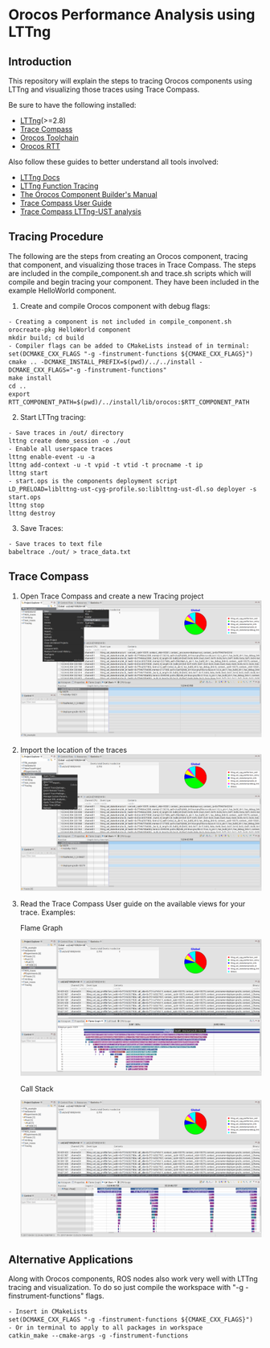 # Orocos Performance Analysis using LTTng

Introduction
------------
This repository will explain the steps to tracing Orocos components using LTTng and visualizing those traces using Trace Compass. 

Be sure to have the following installed:
- [LTTng](http://www.lttng.org/)(>=2.8)
- [Trace Compass](http://tracecompass.org/)
- [Orocos Toolchain](http://www.orocos.org/wiki/upgrading-toolchain-2x-toolchain-28x)
- [Orocos RTT](http://www.orocos.org/stable/documentation/rtt/v2.x/doc-xml/orocos-installation.html)

Also follow these guides to better understand all tools involved:
- [LTTng Docs](http://www.lttng.org/docs/v2.9/)
- [LTTng Function Tracing](http://lttng.org/man/3/lttng-ust-cyg-profile/v2.9/)
- [The Orocos Component Builder's Manual](https://people.mech.kuleuven.be/~orocos/pub/devel/documentation/rtt/master/doc-xml/orocos-components-manual.html)
- [Trace Compass User Guide](http://archive.eclipse.org/tracecompass/doc/stable/org.eclipse.tracecompass.doc.user/User-Guide.html)
- [Trace Compass LTTng-UST analysis](http://archive.eclipse.org/tracecompass/doc/stable/org.eclipse.tracecompass.doc.user/LTTng-UST-Analyses.html)

Tracing Procedure
-----------------
The following are the steps from creating an Orocos component, tracing that component, and visualizing those traces in Trace Compass. 
The steps are included in the compile_component.sh and trace.sh scripts which will compile and begin tracing your component. They have been included in the example HelloWorld component.

1. Create and compile Orocos component with debug flags:
```
- Creating a component is not included in compile_component.sh
orocreate-pkg HelloWorld component
mkdir build; cd build
- Compiler flags can be added to CMakeLists instead of in terminal: set(DCMAKE_CXX_FLAGS "-g -finstrument-functions ${CMAKE_CXX_FLAGS}")
cmake .. -DCMAKE_INSTALL_PREFIX=$(pwd)/../../install -DCMAKE_CXX_FLAGS="-g -finstrument-functions"
make install
cd ..
export RTT_COMPONENT_PATH=$(pwd)/../install/lib/orocos:$RTT_COMPONENT_PATH
```

2. Start LTTng tracing:
```
- Save traces in /out/ directory
lttng create demo_session -o ./out
- Enable all userspace traces
lttng enable-event -u -a
lttng add-context -u -t vpid -t vtid -t procname -t ip
lttng start
- start.ops is the components deployment script
LD_PRELOAD=liblttng-ust-cyg-profile.so:liblttng-ust-dl.so deployer -s start.ops
lttng stop
lttng destroy
```
3. Save Traces:
```
- Save traces to text file
babeltrace ./out/ > trace_data.txt
```
Trace Compass
-------------
1. Open Trace Compass and create a new Tracing project
![](images/create_project.png)
2. Import the location of the traces
![](images/importTrace.png)
3. Read the Trace Compass User guide on the available views for your trace. Examples:
   
   Flame Graph

   ![](images/flame_graph.png)

   Call Stack

   ![](images/stack.png)

Alternative Applications
-----------------------
Along with Orocos components, ROS nodes also work very well with LTTng tracing and visualization. To do so just compile the  workspace with "-g -finstrument-functions" flags.
```
- Insert in CMakeLists 
set(DCMAKE_CXX_FLAGS "-g -finstrument-functions ${CMAKE_CXX_FLAGS}")
- Or in terminal to apply to all packages in workspace
catkin_make --cmake-args -g -finstrument-functions
```
